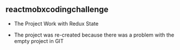 ## reactmobxcodingchallenge

 * The Project Work with Redux State
 
 * The project was re-created because there was a problem with the empty project in GIT


